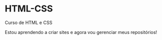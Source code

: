 # HTML-CSS
 Curso de HTML e CSS

Estou aprendendo a criar sites e agora vou gerenciar meus repositórios!
